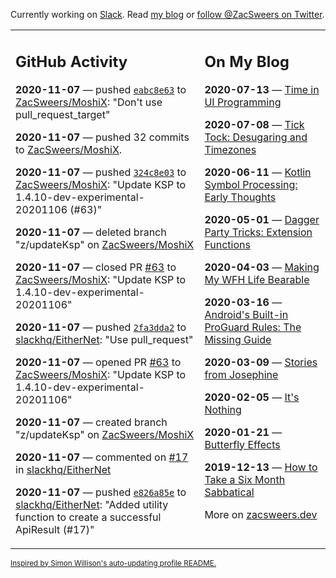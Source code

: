 Currently working on [Slack](https://slack.com/). Read [my blog](https://zacsweers.dev/) or [follow @ZacSweers on Twitter](https://twitter.com/ZacSweers).

<table><tr><td valign="top" width="60%">

## GitHub Activity
<!-- githubActivity starts -->
**2020-11-07** — pushed [`eabc8e63`](https://github.com/ZacSweers/MoshiX/commit/eabc8e63f5260dc857b4232d2ea1033b431dfcf8) to [ZacSweers/MoshiX](https://api.github.com/repos/ZacSweers/MoshiX): "Don't use pull_request_target"

**2020-11-07** — pushed 32 commits to [ZacSweers/MoshiX](https://api.github.com/repos/ZacSweers/MoshiX).

**2020-11-07** — pushed [`324c8e03`](https://github.com/ZacSweers/MoshiX/commit/324c8e03f2f61d3b4a0953687d5706968a35954b) to [ZacSweers/MoshiX](https://api.github.com/repos/ZacSweers/MoshiX): "Update KSP to 1.4.10-dev-experimental-20201106 (#63)"

**2020-11-07** — deleted branch "z/updateKsp" on [ZacSweers/MoshiX](https://api.github.com/repos/ZacSweers/MoshiX)

**2020-11-07** — closed PR [#63](https://api.github.com/repos/ZacSweers/MoshiX/pulls/63) to [ZacSweers/MoshiX](https://api.github.com/repos/ZacSweers/MoshiX): "Update KSP to 1.4.10-dev-experimental-20201106"

**2020-11-07** — pushed [`2fa3dda2`](https://github.com/slackhq/EitherNet/commit/2fa3dda29f8ca7bea32ee7c100dd06e905ed28e4) to [slackhq/EitherNet](https://api.github.com/repos/slackhq/EitherNet): "Use pull_request"

**2020-11-07** — opened PR [#63](https://api.github.com/repos/ZacSweers/MoshiX/pulls/63) to [ZacSweers/MoshiX](https://api.github.com/repos/ZacSweers/MoshiX): "Update KSP to 1.4.10-dev-experimental-20201106"

**2020-11-07** — created branch "z/updateKsp" on [ZacSweers/MoshiX](https://api.github.com/repos/ZacSweers/MoshiX)

**2020-11-07** — commented on [#17](https://github.com/slackhq/EitherNet/pull/17#issuecomment-723402901) in [slackhq/EitherNet](https://api.github.com/repos/slackhq/EitherNet)

**2020-11-07** — pushed [`e826a85e`](https://github.com/slackhq/EitherNet/commit/e826a85e5053d46f7e844e2e7db744d3fe417f81) to [slackhq/EitherNet](https://api.github.com/repos/slackhq/EitherNet): "Added utility function to create a successful ApiResult (#17)"
<!-- githubActivity ends -->
</td><td valign="top" width="40%">

## On My Blog
<!-- blog starts -->
**2020-07-13** — [Time in UI Programming](https://www.zacsweers.dev/time-in-ui/)

**2020-07-08** — [Tick Tock: Desugaring and Timezones](https://www.zacsweers.dev/ticktock-desugaring-timezones/)

**2020-06-11** — [Kotlin Symbol Processing: Early Thoughts](https://www.zacsweers.dev/kotlin-symbol-processor-early-thoughts/)

**2020-05-01** — [Dagger Party Tricks: Extension Functions](https://www.zacsweers.dev/dagger-party-tricks-extension-functions/)

**2020-04-03** — [Making My WFH Life Bearable](https://www.zacsweers.dev/making-wfh-life-bearable/)

**2020-03-16** — [Android's Built-in ProGuard Rules: The Missing Guide](https://www.zacsweers.dev/android-proguard-rules/)

**2020-03-09** — [Stories from Josephine](https://www.zacsweers.dev/stories-from-josephine/)

**2020-02-05** — [It's Nothing](https://www.zacsweers.dev/its-nothing/)

**2020-01-21** — [Butterfly Effects](https://www.zacsweers.dev/butterfly-effects/)

**2019-12-13** — [How to Take a Six Month Sabbatical](https://www.zacsweers.dev/how-to-take-a-six-month-sabbatical/)
<!-- blog ends -->
More on [zacsweers.dev](https://zacsweers.dev/)
</td></tr></table>

<sub><a href="https://simonwillison.net/2020/Jul/10/self-updating-profile-readme/">Inspired by Simon Willison's auto-updating profile README.</a></sub>